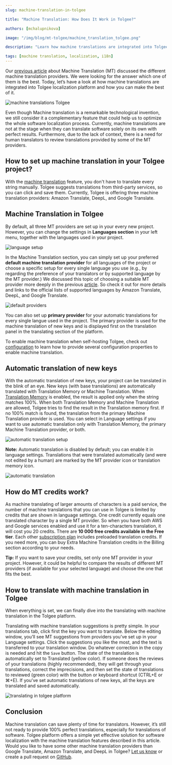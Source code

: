 ```yaml
---
slug: machine-translation-in-tolgee

title: "Machine Translation: How Does It Work in Tolgee?"

authors: [mchalupnikova]

image: "/img/blog/mt-tolgee/machine_translation_tolgee.png"

description: "Learn how machine translations are integrated into Tolgee localization platform and how you can make the best of it. How to set up MT in Tolgee."

tags: [machine translation, localization, i18n]
---
```

Our [previous article](/blog/software-localization-machine-translation) about Machine Translation (MT) discussed the different machine translation providers. We were looking for the answer which one of them is the best. Today, let’s have a look at how machine translations are integrated into Tolgee localization platform and how you can make the best of it.

![machine translations Tolgee](/img/blog/mt-tolgee/machine_translation_tolgee.png)
<!--truncate-->

Even though Machine translation is a remarkable technological invention, we still consider it a complementary feature that could help us to optimize the whole software localization process. Currently, machine translations are not at the stage when they can translate software solely on its own with perfect results. Furthermore, due to the lack of context, there is a need for human translators to review translations provided by some of the MT providers. 

## How to set up machine translation in your Tolgee project?

With the [machine translation](/platform/translation_tools) feature, you don't have to translate every string manually. Tolgee suggests translations from third-party services, so you can click and save them. Currently, Tolgee is offering three machine translation providers: Amazon Translate, DeepL, and Google Translate.

## Machine Translation in Tolgee

By default, all three MT providers are set up in your every new project. However, you can change the settings in **Languages section** in your left menu, together with the languages used in your project. 

![language setup](/img/blog/mt-tolgee/languages-setup.png)

In the Machine Translation section, you can simply set up your preferred **default machine translation provider** for all languages of the project or choose a specific setup for every single language you use (e.g., by regarding the preference of your translators or by supported language by the MT provider.) We discussed this topic of choosing a suitable MT provider more deeply in the previous [article](/blog/software-localization-machine-translation). So check it out for more details and links to the official lists of supported languages by Amazon Translate, DeepL, and Google Translate.

![default providers](/img/blog/mt-tolgee/mt-default-providers.png)

You can also set up **primary provider** for your automatic translations for every single langue used in the project. The primary provider is used for the machine translation of new keys and is displayed first on the translation panel in the translating section of the platform. 

To enable machine translation when self-hosting Tolgee, check out [configuration](/platform/self_hosting/configuration/#machine-translation) to learn how to provide several configuration properties to enable machine translation.

## Automatic translation of new keys

With the automatic translation of new keys, your project can be translated in the blink of an eye. New keys (with base translations) are automatically translated with Translation Memory or Machine Translation. When [Translation Memory](https://tolgee.io/features/translation-assistance) is enabled, the result is applied only when the string matches 100%. When both Translation Memory and Machine Translation are allowed, Tolgee tries to find the result in the Translation memory first. If no 100% match is found, the translation from the primary Machine Translation provider is used. You can select in Language settings if you want to use automatic translation only with Translation Memory, the primary Machine Translation provider, or both. 

![automatic translation setup](/img/blog/mt-tolgee/automatic-translation-setup.png)

**Note:** Automatic translation is disabled by default; you can enable it in language settings. Translations that were translated automatically (and were not edited by a human) are marked by the MT provider icon or translation memory icon. 

![automatic translation](/img/blog/mt-tolgee/automatic-translation.png)

## How do MT credits work?

As machine translating of larger amounts of characters is a paid service, the number of machine translations that you can use in Tolgee is limited by credits that are shown in language settings. One credit currently equals one translated character by a single MT provider. So when you have both AWS and Google services enabled and use it for a ten-characters translation, it will cost you 20 credits.
There are **10 000 free credits available in the Free tier**. Each other [subscription plan](https://tolgee.io/pricing/) includes preloaded translation credits. If you need more, you can buy Extra Machine Translation credits in the Billing section according to your needs.

**Tip:** If you want to save your credits, set only one MT provider in your project. However, it could be helpful to compare the results of different MT providers (if available for your selected language) and choose the one that fits the best. 


## How to translate with machine translation in Tolgee

When everything is set, we can finally dive into the translating with machine translation in the Tolgee platform. 

Translating with machine translation suggestions is pretty simple. In your translations tab, click first the key you want to translate. Below the editing window, you’ll see MT suggestions from providers you’ve set up in your Language settings. Click the suggestions you like the most, and the text is transferred to your translation window. Do whatever correction in the copy is needed and hit the `Save` button. The state of the translation is automatically set to Translated (yellow color). If someone does the reviews of your translations (highly recommended), they will get through your translations, correct the imprecisions, and then set the state of translations to reviewed (green color) with the button or keyboard shortcut (CTRL+E or ⌘+E). If you’ve set automatic translations of new keys, all the keys are translated and saved automatically. 

![translating in tolgee platform](/img/blog/mt-tolgee/translating-in-tolgee-platform.png)

## Conclusion

Machine translation can save plenty of time for translators. However, it’s still not ready to provide 100% perfect translations, especially for translations of software. Tolgee platform offers a simple yet effective solution for software localization with the machine translation features described in this article.
Would you like to have some other machine translation providers than Google Translate, Amazon Translate, and DeepL in Tolgee? [Let us know](mailto:info@tolgee.io) or create a pull request on [GitHub](https://github.com/tolgee/tolgee-platform). 

